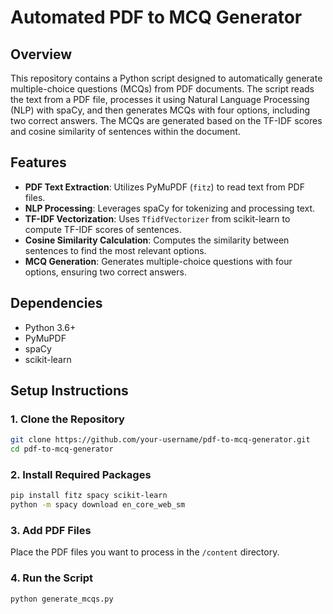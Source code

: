 # Automated PDF to MCQ Generator

## Overview
This repository contains a Python script designed to automatically generate multiple-choice questions (MCQs) from PDF documents. The script reads the text from a PDF file, processes it using Natural Language Processing (NLP) with spaCy, and then generates MCQs with four options, including two correct answers. The MCQs are generated based on the TF-IDF scores and cosine similarity of sentences within the document.

## Features
- **PDF Text Extraction**: Utilizes PyMuPDF (`fitz`) to read text from PDF files.
- **NLP Processing**: Leverages spaCy for tokenizing and processing text.
- **TF-IDF Vectorization**: Uses `TfidfVectorizer` from scikit-learn to compute TF-IDF scores of sentences.
- **Cosine Similarity Calculation**: Computes the similarity between sentences to find the most relevant options.
- **MCQ Generation**: Generates multiple-choice questions with four options, ensuring two correct answers.

## Dependencies
- Python 3.6+
- PyMuPDF
- spaCy
- scikit-learn

## Setup Instructions

### 1. Clone the Repository
```bash
git clone https://github.com/your-username/pdf-to-mcq-generator.git
cd pdf-to-mcq-generator
```

### 2. Install Required Packages
```bash
pip install fitz spacy scikit-learn
python -m spacy download en_core_web_sm
```

### 3. Add PDF Files
Place the PDF files you want to process in the `/content` directory.

### 4. Run the Script
```bash
python generate_mcqs.py
```
